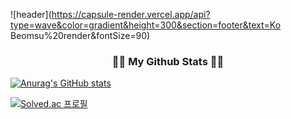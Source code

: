 ![header](https://capsule-render.vercel.app/api?type=wave&color=gradient&height=300&section=footer&text=Ko Beomsu%20render&fontSize=90)

<h3 align="center">👩‍💻 My Github Stats 👩‍💻</h3>

[![Anurag's GitHub stats](https://github-readme-stats.vercel.app/api?username=goberomsu)](https://github.com/goberomsu/github-readme-stats)

[![Solved.ac
프로필](http://mazassumnida.wtf/api/v2/generate_badge?boj=310o)](https://solved.ac/310o)
